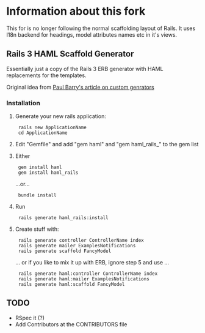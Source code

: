 # Information about this fork

This for is no longer following the normal scaffolding layout of Rails.
It uses I18n backend for headings, model attributes names etc in it's views.

## Rails 3 HAML Scaffold Generator

Essentially just a copy of the Rails 3 ERB generator with HAML replacements for the templates.

Original idea from [Paul Barry's article on custom genrators][OriginalIdea]

### Installation

1. Generate your new rails application:

        rails new ApplicationName
        cd ApplicationName

2. Edit "Gemfile" and add "gem haml" and "gem haml_rails_" to the gem list
3. Either

        gem install haml
        gem install haml_rails

    ...or...

        bundle install

4. Run

        rails generate haml_rails:install
  
5. Create stuff with:

        rails generate controller ControllerName index
        rails generate mailer ExamplesNotifications
        rails generate scaffold FancyModel
    
    ... or if you like to mix it up with ERB, ignore step 5 and use ...

        rails generate haml:controller ControllerName index
        rails generate haml:mailer ExamplesNotifications
        rails generate haml:scaffold FancyModel

## TODO

* RSpec it (?)
* Add Contributors at the CONTRIBUTORS file

[OriginalIdea]: http://paulbarry.com/articles/2010/01/13/customizing-generators-in-rails-3
